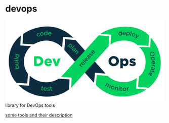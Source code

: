 # devops
![alt text](devops.png)
library for DevOps tools


[some tools and their description](https://www.veritis.com/solutions/devops/made-easier-with-devops-tools/)
